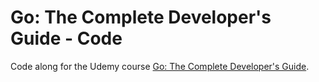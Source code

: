 # Go: The Complete Developer's Guide - Code

Code along for the Udemy course [Go: The Complete Developer's Guide](https://www.udemy.com/course/go-the-complete-developers-guide/).
